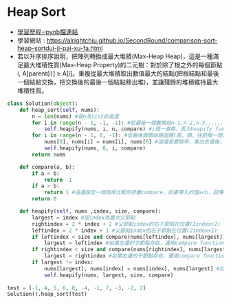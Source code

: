 # Heap Sort
* [學習歷程-ipynb檔連結](https://github.com/hans0517/hans/blob/master/HW2/heapsort%E6%B5%81%E7%A8%8B%E5%9C%96%E3%80%81%E5%AD%B8%E7%BF%92%E6%AD%B7%E7%A8%8B%E3%80%81%E6%96%87%E5%AD%97%E8%AA%AA%E6%98%8E.ipynb)
* 學習網站 : https://alrightchiu.github.io/SecondRound/comparison-sort-heap-sortdui-ji-pai-xu-fa.html
* 若以升序排序說明，把陣列轉換成最大堆積(Max-Heap Heap)，這是一種滿足最大堆積性質(Max-Heap Property)的二元樹：對於除了根之外的每個節點i, A[parent(i)] ≥ A[i]。重複從最大堆積取出數值最大的結點(把根結點和最後一個結點交換，把交換後的最後一個結點移出堆)，並讓殘餘的堆積維持最大堆積性質。
```python
class Solution(object):
    def heap_sort(self, nums):
        n = len(nums) #設n為list的長度
        for i in range(n - 1, -1, -1): #從最後一個數開始n-1,n-2,n-3.........直到0
            self.heapify(nums, i, n, compare) #i值一直換，丟入heapify function裡
        for i in range(n - 1, 0, -1): #從最後面開始跑迴圈(尾，頭，往前推一個)
            nums[0], nums[i] = nums[i], nums[0] #這邊是要排序，拿出去值後，第一個數要和最後一個數互換，繼續排列，直到排完，所以也是跑迴圈
            self.heapify(nums, 0, i, compare)
        return nums

    def compare(a, b):
        if a < b:
            return -1
        if a > b:
            return 1 #這邊設定一個用來比較的參數compare，如果帶入的值a<b，回傳-1，a>b回傳1
        return 0

    def heapify(self, nums ,index, size, compare):
        largest = index #設index為最大父節點
        rightindex = 2 * index + 2 #父節點index的右子節點在位置(2index+2)
        leftindex = 2 * index + 1 #父節點index的左子節點在位置(2index+1)
        if leftindex < size and compare(nums[leftindex], nums[largest]) > 0:
            largest = leftindex #如果左邊的子節點存在，運用compare function表較，>0代表a>b，左邊的子節點則變成父節點
        if rightindex < size and compare(nums[rightindex], nums[largest]) > 0:
            largest = rightindex #如果右邊的子節點存在，運用compare function表較，>0代表a>b，右邊的子節點則變成父節點
        if largest != index:
            nums[largest], nums[index] = nums[index], nums[largest] #如果原本設定的父節點不是最大的，就互換位置
            self.heapify(nums, largest, size, compare)
            
test = [-1, 4, 5, 6, 0, -4, -1, 7, -3, -2, 2]
Solution().heap_sort(test)
```
